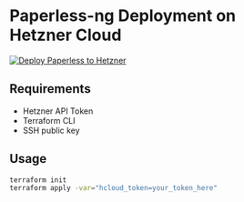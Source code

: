 # Paperless-ng Deployment on Hetzner Cloud

[![Deploy Paperless to Hetzner](https://github.com/shishir-insane/ng-paperless-infra/actions/workflows/deploy.yml/badge.svg)](https://github.com/shishir-insane/ng-paperless-infra/actions/workflows/deploy.yml)

## Requirements

- Hetzner API Token
- Terraform CLI
- SSH public key

## Usage

```bash
terraform init
terraform apply -var="hcloud_token=your_token_here"

